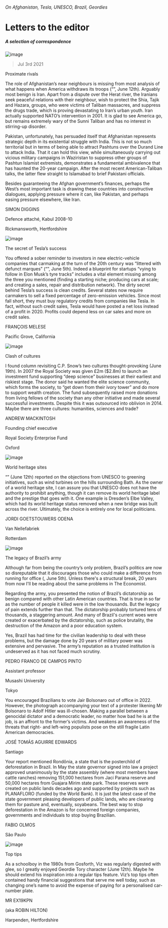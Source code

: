 ###### On Afghanistan, Tesla, UNESCO, Brazil, Geordies
# Letters to the editor 
##### A selection of correspondence 
![image](images/20210612_asp001_0.jpg) 
> Jul 3rd 2021 

Proximate rivals
The role of Afghanistan’s near neighbours is missing from most analysis of what happens when America withdraws its troops (“”, June 12th). Arguably most benign is Iran. Apart from a dispute over the Herat river, the Iranians seek peaceful relations with their neighbour, wish to protect the Shia, Tajik and Hazara, groups, who were victims of Taliban massacres, and suppress the drugs trade, which is proving devastating to Iran’s urban youth. Iran actually supported NATO’s intervention in 2001. It is glad to see America go, but remains extremely wary of the Sunni Taliban and has no interest in stirring-up disorder.

Pakistan, unfortunately, has persuaded itself that Afghanistan represents strategic depth in its existential struggle with India. This is not so much territorial but in terms of being able to attract Pashtuns over the Durand Line to attack India. That it can hold this view, while simultaneously carrying out vicious military campaigns in Waziristan to suppress other groups of Pashtun Islamist extremists, demonstrates a fundamental ambivalence that has haunted the 20-year campaign. After the most recent American-Taliban talks, the latter flew straight to Islamabad to brief Pakistani officials.
Besides guaranteeing the Afghan government’s finances, perhaps the West’s most important task is drawing these countries into constructive dialogues, applying pressure where it can, like Pakistan, and perhaps easing pressure elsewhere, like Iran.
SIMON DIGGINS
Defence attaché, Kabul 2008-10
Rickmansworth, Hertfordshire
![image](images/20210605_wbp001.jpg) 

The secret of Tesla’s success
You offered a sober reminder to investors in new electric-vehicle companies that carmaking at the turn of the 20th century was “littered with defunct marques” (“”, June 5th). Indeed a blueprint for startups “vying to follow in Elon Musk’s tyre tracks” includes a vital element missing among the three you mentioned (finding a starting niche; producing cars at scale; and creating a sales, repair and distribution network). The dirty secret behind Tesla’s success is clean credits. Several states now require carmakers to sell a fixed percentage of zero-emission vehicles. Since most fall short, they must buy regulatory credits from companies like Tesla. In fact, without such credit sales, Tesla would have posted a net loss instead of a profit in 2020. Profits could depend less on car sales and more on credit sales.
FRANÇOIS MELESE
Pacific Grove, California
![image](images/20210619_brd001.jpg) 

Clash of cultures
I found column revisiting C.P. Snow’s two cultures thought-provoking (June 19th). In 2007 the Royal Society was given £2m ($2.8m) to launch an investment fund supporting “deep science” businesses at their earliest and riskiest stage. The donor said he wanted the elite science community, which forms the society, to “get down from their ivory tower” and do more to support wealth creation. The fund subsequently raised more donations from living fellows of the society than any other initiative and made several successful investments. Despite this it was outsourced into oblivion in 2014. Maybe there are three cultures: humanities, sciences and trade?
ANDREW MACKINTOSH
Founding chief executive
Royal Society Enterprise Fund
Oxford
![image](images/20210612_brp001.jpg) 

World heritage sites
“” (June 12th) reported on the objections from UNESCO to greening initiatives, such as wind turbines on the hills surrounding Bath. As the owner of a world heritage site, I can assure you that UNESCO does not have the authority to prohibit anything, though it can remove its world heritage label and the prestige that goes with it. One example is Dresden’s Elbe Valley, which had its world heritage status removed when a new bridge was built across the river. Ultimately, the choice is entirely one for local politicians.
JORDI GOETSTOUWERS ODENA
Van Nellefabriek
Rotterdam
![image](images/20210605_ldd002.jpg) 

The legacy of Brazil’s army
Although far from being the country’s only problem, Brazil’s politics are now so disreputable that it discourages those who could make a difference from running for office (, June 5th). Unless there's a structural break, 20 years from now I'll be reading about the same problems in The Economist.
Regarding the army, you presented the notion of Brazil’s dictatorship as benign compared with other Latin American countries. That is true in so far as the number of people it killed were in the low thousands. But the legacy of pain extends further than that. The dictatorship probably tortured tens of thousands, a staggering amount. And many of Brazil's current woes were created or exacerbated by the dictatorship, such as police brutality, the destruction of the Amazon and a poor education system.
Yes, Brazil has had time for the civilian leadership to deal with these problems, but the damage done by 20 years of military power was extensive and pervasive. The army’s reputation as a trusted institution is undeserved as it has not faced much scrutiny.
PEDRO FRANCO DE CAMPOS PINTO
Assistant professor
Musashi University
Tokyo
You encouraged Brazilians to vote Jair Bolsonaro out of office in 2022. However, the photograph accompanying your text of a protester likening Mr Bolsonaro to Adolf Hitler was ill-chosen. Making a parallel between a genocidal dictator and a democratic leader, no matter how bad he is at the job, is an affront to the former’s victims. And weakens an awareness of the threats that right- and left-wing populists pose on the still fragile Latin American democracies.
JOSÉ TOMÁS AGUIRRE EDWARDS
Santiago
Your report mentioned Rondônia, a state that is the posterchild of deforestation in Brazil. In May the state governor signed into law a project approved unanimously by the state assembly (where most members have cattle ranches) removing 151,000 hectares from Jaci Parana reserve and 50,000 hectares from Guajara Mirim state park. These reserves were created on public lands decades ago and supported by projects such as PLANAFLORO (funded by the World Bank). It is just the latest case of the state government pleasing developers of public lands, who are clearing them for pasture and, eventually, soyabeans. The best way to stop deforestation in the Amazon is for concerned foreign companies, governments and individuals to stop buying Brazilian.
FABIO OLMOS
São Paulo
![image](images/20210612_brd000.jpg) 

Top tips
As a schoolboy in the 1980s from Gosforth, Viz was regularly digested with glee, so I greatly enjoyed Geordie Tory character (June 12th). Maybe he should extend his inspiration into a regular tips feature. Viz’s top tips often contained handy financial suggestions that serve me well today, such as changing one’s name to avoid the expense of paying for a personalised car-number plate.
MR EX19KPN
(aka ROBIN HILTON)
Harpenden, Hertfordshire
